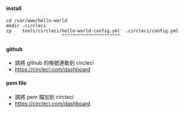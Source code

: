 #### install
```
cd /var/www/hello-world
mkdir .circleci
cp    tools/circleci/hello-world-config.yml  .circleci/config.yml
                     ^^^^^^^^^^^^^^^^^^^^^^
```

#### github
- 請將 github 的帳號連動到 circleci
- https://circleci.com/dashboard

#### pem file
- 請將 pem 檔加到 circleci
- https://circleci.com/dashboard
